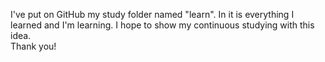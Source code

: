 I've put on GitHub my study folder named "learn". In it is everything I learned and I'm learning. I hope to show my continuous studying with this idea. <br>
Thank you!

